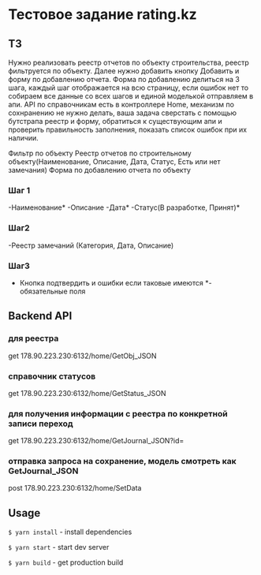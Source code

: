 # Тестовое задание rating.kz

## ТЗ

Нужно реализовать реестр отчетов по объекту строительства, реестр фильтруется по объекту.
Далее нужно добавить кнопку Добавить и форму по добавлению отчета.
Форма по добавлению делиться на 3 шага, каждый шаг отображается на всю страницу, если ошибок нет то собираем все данные со всех шагов и единой моделькой отправляем в апи.
API по справочникам есть в контроллере Home, механизм по сохнранению не нужно делать, ваша задача сверстать с помощью бутстрапа реестр и форму, обратиться к существующим апи и проверить правильность заполнения, показать список ошибок при их наличии.

Фильтр по объекту
Реестр отчетов по строительному объекту(Наименование, Описание, Дата, Статус, Есть или нет замечания)
Форма по добавлению отчета по объекту

### Шаг 1

-Наименование*
-Описание
-Дата*
-Статус(В разработке, Принят)\*

### Шаг2

-Реестр замечаний (Категория, Дата, Описание)

### Шаг3

- Кнопка подтвердить и ошибки если таковые имеются
  \*-обязательные поля

## Backend API

### для реестра

get 178.90.223.230:6132/home/GetObj_JSON

### справочник статусов

get 178.90.223.230:6132/home/GetStatus_JSON

### для получения информации с реестра по конкретной записи переход

get 178.90.223.230:6132/home/GetJournal_JSON?id=

### отправка запроса на сохранение, модель смотреть как GetJournal_JSON

post 178.90.223.230:6132/home/SetData

## Usage

`$ yarn install` - install dependencies

`$ yarn start` - start dev server

`$ yarn build` - get production build

